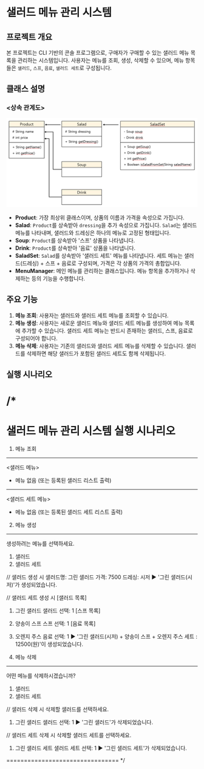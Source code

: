 # 샐러드 메뉴 관리 시스템

## 프로젝트 개요
본 프로젝트는 CLI 기반의 콘솔 프로그램으로, 구매자가 구매할 수 있는 샐러드 메뉴 목록을 관리하는 시스템입니다. 사용자는 메뉴를 조회, 생성, 삭제할 수 있으며, 메뉴 항목들은 `샐러드`, `스프`, `음료`, `샐러드 세트`로 구성됩니다.


## 클래스 설명
### <상속 관계도>
![alt text](image.png)
- **Product**: 가장 최상위 클래스이며, 상품의 이름과 가격을 속성으로 가집니다.
- **Salad**: `Product`를 상속받아 `dressing`을 추가 속성으로 가집니다. `Salad`는 샐러드 메뉴를 나타내며, 샐러드와 드레싱은 하나의 메뉴로 고정된 형태입니다.
- **Soup**: `Product`를 상속받아 '스프' 상품을 나타냅니다.
- **Drink**: `Product`를 상속받아 '음료' 상품을 나타냅니다.
- **SaladSet**: `Salad`를 상속받아 '샐러드 세트' 메뉴를 나타냅니다. 세트 메뉴는 샐러드(드레싱) + 스프 + 음료로 구성되며, 가격은 각 상품의 가격의 총합입니다.
- **MenuManager**: 메인 메뉴를 관리하는 클래스입니다. 메뉴 항목을 추가하거나 삭제하는 등의 기능을 수행합니다.

## 주요 기능
1. **메뉴 조회**: 사용자는 샐러드와 샐러드 세트 메뉴를 조회할 수 있습니다.
2. **메뉴 생성**: 사용자는 새로운 샐러드 메뉴와 샐러드 세트 메뉴를 생성하여 메뉴 목록에 추가할 수 있습니다. 샐러드 세트 메뉴는 반드시 존재하는 샐러드, 스프, 음료로 구성되어야 합니다.
3. **메뉴 삭제**: 사용자는 기존의 샐러드와 샐러드 세트 메뉴를 삭제할 수 있습니다. 샐러드를 삭제하면 해당 샐러드가 포함된 샐러드 세트도 함께 삭제됩니다.


## 실행 시나리오
/*
================================
샐러드 메뉴 관리 시스템 실행 시나리오
================================

1. 메뉴 조회
----------------------------------
<샐러드 메뉴>
- 메뉴 없음 (또는 등록된 샐러드 리스트 출력)
----------------------------------
<샐러드 세트 메뉴>
- 메뉴 없음 (또는 등록된 샐러드 세트 리스트 출력)


2. 메뉴 생성
----------------------------------
생성하려는 메뉴를 선택하세요.
1. 샐러드
2. 샐러드 세트

// 샐러드 생성 시
샐러드명: 그린 샐러드
가격: 7500
드레싱: 시저
▶ '그린 샐러드(시저)'가 생성되었습니다.

// 샐러드 세트 생성 시
[샐러드 목록]
1. 그린 샐러드
샐러드 선택: 1
[스프 목록]
1. 양송이 스프
스프 선택: 1
[음료 목록]
1. 오렌지 주스
음료 선택: 1
▶ '그린 샐러드(시저) + 양송이 스프 + 오렌지 주스 세트 : 12500(원)'이 생성되었습니다.


3. 메뉴 삭제
----------------------------------
어떤 메뉴를 삭제하시겠습니까?
1. 샐러드
2. 샐러드 세트

// 샐러드 삭제 시
삭제할 샐러드를 선택하세요.
1. 그린 샐러드
샐러드 선택: 1
▶ '그린 샐러드'가 삭제되었습니다.

// 샐러드 세트 삭제 시
삭제할 샐러드 세트를 선택하세요.
1. 그린 샐러드 세트
샐러드 세트 선택: 1
▶ '그린 샐러드 세트'가 삭제되었습니다.

================================
*/


